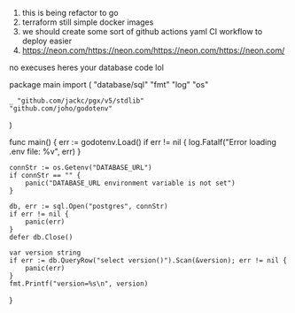 1. this is being refactor to go
2. terraform still simple docker images 
3. we should create some sort of github actions yaml CI workflow to deploy easier
4. https://neon.com/https://neon.com/https://neon.com/https://neon.com/

no execuses heres your database code lol

package main
import (
    "database/sql"
    "fmt"
    "log"
    "os"

    _ "github.com/jackc/pgx/v5/stdlib"
    "github.com/joho/godotenv"
)

func main() {
    err := godotenv.Load()
    if err != nil {
        log.Fatalf("Error loading .env file: %v", err)
    }

    connStr := os.Getenv("DATABASE_URL")
    if connStr == "" {
        panic("DATABASE_URL environment variable is not set")
    }

    db, err := sql.Open("postgres", connStr)
    if err != nil {
        panic(err)
    }
    defer db.Close()

    var version string
    if err := db.QueryRow("select version()").Scan(&version); err != nil {
        panic(err)
    }
    fmt.Printf("version=%s\n", version)
}